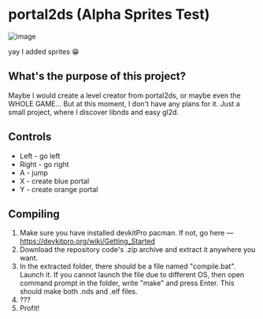 # portal2ds (Alpha Sprites Test)

![image](https://user-images.githubusercontent.com/67635528/178045807-e7fa8f42-73b6-48a2-9e49-cc0c44260b2d.png)

yay I added sprites 😁

## What's the purpose of this project?
Maybe I would create a level creator from portal2ds, or maybe even the WHOLE GAME... But at this moment, I don't have any plans for it. Just a small project, where I discover libnds and easy gl2d.

## Controls
- Left - go left
- Right - go right
- A - jump
- X - create blue portal
- Y - create orange portal

## Compiling
1. Make sure you have installed devkitPro pacman. If not, go here — https://devkitpro.org/wiki/Getting_Started
2. Download the repository code's .zip archive and extract it anywhere you want.
3. In the extracted folder, there should be a file named "compile.bat". Launch it. If you cannot launch the file due to different OS, then open command prompt in the folder, write "make" and press Enter. This should make both .nds and .elf files.
4. ???
5. Profit!
